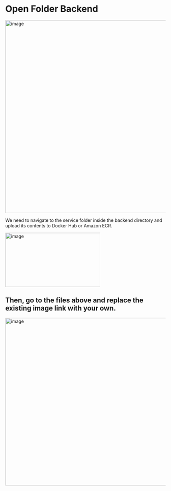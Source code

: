 <h1>Open Folder Backend</h1>
<img width="617" height="605" alt="image" src="https://github.com/user-attachments/assets/2668fee4-48e6-4f88-84b2-f21c30f1747e" />

We need to navigate to the service folder inside the backend directory and upload its contents to Docker Hub or Amazon ECR.


<img width="298" height="170" alt="image" src="https://github.com/user-attachments/assets/de7ae018-c6b3-4273-9a09-1678865fc910" />

<h2>Then, go to the files above and replace the existing image link with your own.</h2>

<img width="631" height="526" alt="image" src="https://github.com/user-attachments/assets/745521a2-46e1-401e-be9a-03abc8d5b73a" />
